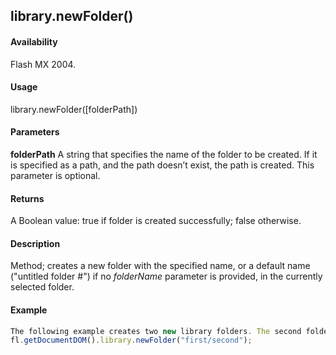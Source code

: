## library.newFolder()

#### Availability

Flash MX 2004.

#### Usage

library.newFolder(\[folderPath\])

#### Parameters

**folderPath** A string that specifies the name of the folder to be created. If it is specified as a path, and the path doesn’t exist, the path is created. This parameter is optional.

#### Returns

A Boolean value: true if folder is created successfully; false otherwise.

#### Description

Method; creates a new folder with the specified name, or a default name ("untitled folder \#") if no *folderName*
parameter is provided, in the currently selected folder.

#### Example

```javascript
The following example creates two new library folders. The second folder is a subfolder of the first folder:
fl.getDocumentDOM().library.newFolder("first/second");

```